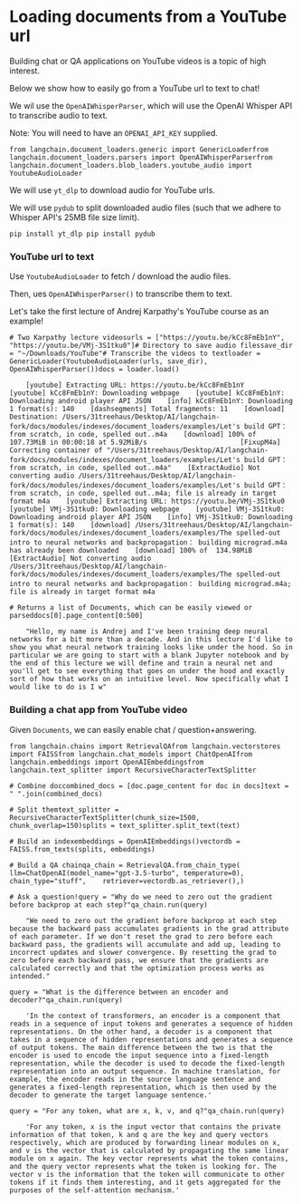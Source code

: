 Loading documents from a YouTube url
====================================

Building chat or QA applications on YouTube videos is a topic of high interest.

Below we show how to easily go from a YouTube url to text to chat!

We wil use the `OpenAIWhisperParser`, which will use the OpenAI Whisper API to transcribe audio to text.

Note: You will need to have an `OPENAI_API_KEY` supplied.

    from langchain.document_loaders.generic import GenericLoaderfrom langchain.document_loaders.parsers import OpenAIWhisperParserfrom langchain.document_loaders.blob_loaders.youtube_audio import YoutubeAudioLoader

We will use `yt_dlp` to download audio for YouTube urls.

We will use `pydub` to split downloaded audio files (such that we adhere to Whisper API's 25MB file size limit).

    pip install yt_dlp pip install pydub

### YouTube url to text[](#youtube-url-to-text "Direct link to YouTube url to text")

Use `YoutubeAudioLoader` to fetch / download the audio files.

Then, ues `OpenAIWhisperParser()` to transcribe them to text.

Let's take the first lecture of Andrej Karpathy's YouTube course as an example!

    # Two Karpathy lecture videosurls = ["https://youtu.be/kCc8FmEb1nY", "https://youtu.be/VMj-3S1tku0"]# Directory to save audio filessave_dir = "~/Downloads/YouTube"# Transcribe the videos to textloader = GenericLoader(YoutubeAudioLoader(urls, save_dir), OpenAIWhisperParser())docs = loader.load()

        [youtube] Extracting URL: https://youtu.be/kCc8FmEb1nY    [youtube] kCc8FmEb1nY: Downloading webpage    [youtube] kCc8FmEb1nY: Downloading android player API JSON    [info] kCc8FmEb1nY: Downloading 1 format(s): 140    [dashsegments] Total fragments: 11    [download] Destination: /Users/31treehaus/Desktop/AI/langchain-fork/docs/modules/indexes/document_loaders/examples/Let's build GPT： from scratch, in code, spelled out..m4a    [download] 100% of  107.73MiB in 00:00:18 at 5.92MiB/s                       [FixupM4a] Correcting container of "/Users/31treehaus/Desktop/AI/langchain-fork/docs/modules/indexes/document_loaders/examples/Let's build GPT： from scratch, in code, spelled out..m4a"    [ExtractAudio] Not converting audio /Users/31treehaus/Desktop/AI/langchain-fork/docs/modules/indexes/document_loaders/examples/Let's build GPT： from scratch, in code, spelled out..m4a; file is already in target format m4a    [youtube] Extracting URL: https://youtu.be/VMj-3S1tku0    [youtube] VMj-3S1tku0: Downloading webpage    [youtube] VMj-3S1tku0: Downloading android player API JSON    [info] VMj-3S1tku0: Downloading 1 format(s): 140    [download] /Users/31treehaus/Desktop/AI/langchain-fork/docs/modules/indexes/document_loaders/examples/The spelled-out intro to neural networks and backpropagation： building micrograd.m4a has already been downloaded    [download] 100% of  134.98MiB    [ExtractAudio] Not converting audio /Users/31treehaus/Desktop/AI/langchain-fork/docs/modules/indexes/document_loaders/examples/The spelled-out intro to neural networks and backpropagation： building micrograd.m4a; file is already in target format m4a

    # Returns a list of Documents, which can be easily viewed or parseddocs[0].page_content[0:500]

        "Hello, my name is Andrej and I've been training deep neural networks for a bit more than a decade. And in this lecture I'd like to show you what neural network training looks like under the hood. So in particular we are going to start with a blank Jupyter notebook and by the end of this lecture we will define and train a neural net and you'll get to see everything that goes on under the hood and exactly sort of how that works on an intuitive level. Now specifically what I would like to do is I w"

### Building a chat app from YouTube video[](#building-a-chat-app-from-youtube-video "Direct link to Building a chat app from YouTube video")

Given `Documents`, we can easily enable chat / question+answering.

    from langchain.chains import RetrievalQAfrom langchain.vectorstores import FAISSfrom langchain.chat_models import ChatOpenAIfrom langchain.embeddings import OpenAIEmbeddingsfrom langchain.text_splitter import RecursiveCharacterTextSplitter

    # Combine doccombined_docs = [doc.page_content for doc in docs]text = " ".join(combined_docs)

    # Split themtext_splitter = RecursiveCharacterTextSplitter(chunk_size=1500, chunk_overlap=150)splits = text_splitter.split_text(text)

    # Build an indexembeddings = OpenAIEmbeddings()vectordb = FAISS.from_texts(splits, embeddings)

    # Build a QA chainqa_chain = RetrievalQA.from_chain_type(    llm=ChatOpenAI(model_name="gpt-3.5-turbo", temperature=0),    chain_type="stuff",    retriever=vectordb.as_retriever(),)

    # Ask a question!query = "Why do we need to zero out the gradient before backprop at each step?"qa_chain.run(query)

        "We need to zero out the gradient before backprop at each step because the backward pass accumulates gradients in the grad attribute of each parameter. If we don't reset the grad to zero before each backward pass, the gradients will accumulate and add up, leading to incorrect updates and slower convergence. By resetting the grad to zero before each backward pass, we ensure that the gradients are calculated correctly and that the optimization process works as intended."

    query = "What is the difference between an encoder and decoder?"qa_chain.run(query)

        'In the context of transformers, an encoder is a component that reads in a sequence of input tokens and generates a sequence of hidden representations. On the other hand, a decoder is a component that takes in a sequence of hidden representations and generates a sequence of output tokens. The main difference between the two is that the encoder is used to encode the input sequence into a fixed-length representation, while the decoder is used to decode the fixed-length representation into an output sequence. In machine translation, for example, the encoder reads in the source language sentence and generates a fixed-length representation, which is then used by the decoder to generate the target language sentence.'

    query = "For any token, what are x, k, v, and q?"qa_chain.run(query)

        'For any token, x is the input vector that contains the private information of that token, k and q are the key and query vectors respectively, which are produced by forwarding linear modules on x, and v is the vector that is calculated by propagating the same linear module on x again. The key vector represents what the token contains, and the query vector represents what the token is looking for. The vector v is the information that the token will communicate to other tokens if it finds them interesting, and it gets aggregated for the purposes of the self-attention mechanism.'